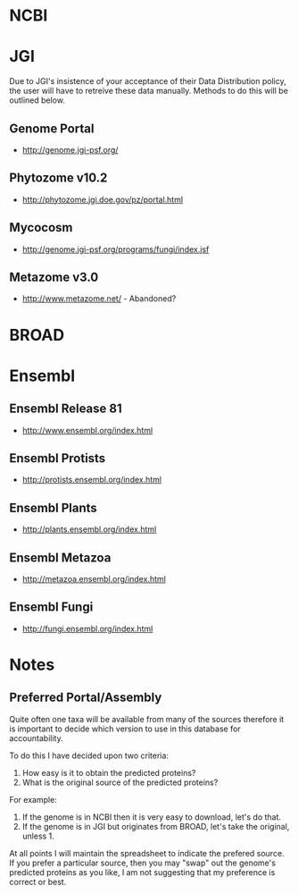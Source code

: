 # NCBI

# JGI
Due to JGI's insistence of your acceptance of their Data Distribution policy, the user will have to retreive these data manually. Methods to do this will be outlined below.

## Genome Portal
 * http://genome.jgi-psf.org/

## Phytozome v10.2
 * http://phytozome.jgi.doe.gov/pz/portal.html

## Mycocosm
 * http://genome.jgi-psf.org/programs/fungi/index.jsf

## Metazome v3.0
 * http://www.metazome.net/ - Abandoned?

# BROAD

# Ensembl

## Ensembl Release 81
 * http://www.ensembl.org/index.html

## Ensembl Protists
 * http://protists.ensembl.org/index.html

## Ensembl Plants
 * http://plants.ensembl.org/index.html

## Ensembl Metazoa
 * http://metazoa.ensembl.org/index.html

## Ensembl Fungi
 * http://fungi.ensembl.org/index.html

# Notes
## Preferred Portal/Assembly
Quite often one taxa will be available from many of the sources therefore it is important to decide which version to use in this database for accountability.

To do this I have decided upon two criteria:
 1. How easy is it to obtain the predicted proteins?
 2. What is the original source of the predicted proteins?

For example:
 1. If the genome is in NCBI then it is very easy to download, let's do that.
 2. If the genome is in JGI but originates from BROAD, let's take the original, unless 1.

At all points I will maintain the spreadsheet to indicate the prefered source. If you prefer a particular source, then you may "swap" out the genome's predicted proteins as you like, I am not suggesting that my preference is correct or best.


